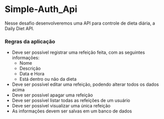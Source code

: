 # Simple-Auth_Api

Nesse desafio desenvolveremos uma API para controle de dieta diária, a Daily Diet API.

### Regras da aplicação

- Deve ser possível registrar uma refeição feita, com as seguintes informações:
    - Nome
    - Descrição
    - Data e Hora
    - Está dentro ou não da dieta
- Deve ser possível editar uma refeição, podendo alterar todos os dados acima
- Deve ser possível apagar uma refeição
- Deve ser possível listar todas as refeições de um usuário
- Deve ser possível visualizar uma única refeição
- As informações devem ser salvas em um banco de dados
